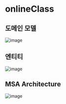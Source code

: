 # onlineClass
## 도메인 모델
![image](https://user-images.githubusercontent.com/12987315/164484701-6a9059d8-e5e3-4e29-be9e-0f95652f24fe.png)



## 엔티티
![image](https://user-images.githubusercontent.com/12987315/164489076-ee70f097-f29c-4759-99dd-c57c88f33cea.png)


## MSA Architecture
![image](https://user-images.githubusercontent.com/12987315/164492103-f95424ba-1739-410d-a5b5-2aaefcb7d9db.png)
